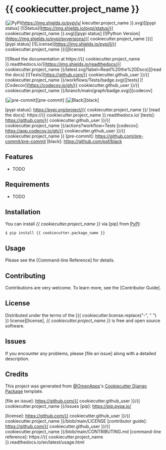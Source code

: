 # {{ cookiecutter.project_name }}

[![PyPI](https://img.shields.io/pypi/v/ kiecutter.project_name }}.svg)][pypi status]
[![Status](https://img.shields.io/pypi/status/{{ cookiecutter.project_name }}.svg)][pypi status]
[![Python Version](https://img.shields.io/pypi/pyversions/{{ cookiecutter.project_name }})][pypi status]
[![License](https://img.shields.io/pypi/l/{{ cookiecutter.project_name }})][license]

[![Read the documentation at https://{{ cookiecutter.project_name }}.readthedocs.io/](https://img.shields.io/readthedocs/{{ cookiecutter.project_name }}/latest.svg?label=Read%20the%20Docs)][read the docs]
[![Tests](https://github.com/{{ cookiecutter.github_user }}/{{ cookiecutter.project_name }}/workflows/Tests/badge.svg)][tests]
[![Codecov](https://codecov.io/gh/{{ cookiecutter.github_user }}/{{ cookiecutter.project_name }}/branch/main/graph/badge.svg)][codecov]

[![pre-commit](https://img.shields.io/badge/pre--commit-enabled-brightgreen?logo=pre-commit&logoColor=white)][pre-commit]
[![Black](https://img.shields.io/badge/code%20style-black-000000.svg)][black]

[pypi status]: https://pypi.org/project/{{ cookiecutter.project_name }}/
[read the docs]: https://{{ cookiecutter.project_name }}.readthedocs.io/
[tests]: https://github.com/{{ cookiecutter.github_user }}/{{ cookiecutter.project_name }}/actions?workflow=Tests
[codecov]: https://app.codecov.io/gh/{{ cookiecutter.github_user }}/{{ cookiecutter.project_name }}
[pre-commit]: https://github.com/pre-commit/pre-commit
[black]: https://github.com/psf/black

## Features

- TODO

## Requirements

- TODO

## Installation

You can install _{{ cookiecutter.project_name }}_ via [pip] from [PyPI]:

```console
$ pip install {{ cookiecutter.package_name }}
```

## Usage

Please see the [Command-line Reference] for details.

## Contributing

Contributions are very welcome.
To learn more, see the [Contributor Guide].

## License

Distributed under the terms of the [{{ cookiecutter.license.replace("-", " ") }} license][license],
_{{ cookiecutter.project_name }}_ is free and open source software.

## Issues

If you encounter any problems,
please [file an issue] along with a detailed description.

## Credits

This project was generated from [@OmenApps]'s [Cookiecutter Django Package] template.

[@OmenApps]: https://github.com/OmenApps
[pypi]: https://pypi.org/
[cookiecutter django package]: https://github.com/OmenApps/cookiecutter-django-package
[file an issue]: https://github.com/{{ cookiecutter.github_user }}/{{ cookiecutter.project_name }}/issues
[pip]: https://pip.pypa.io/

<!-- github-only -->

[license]: https://github.com/{{ cookiecutter.github_user }}/{{ cookiecutter.project_name }}/blob/main/LICENSE
[contributor guide]: https://github.com/{{ cookiecutter.github_user }}/{{ cookiecutter.project_name }}/blob/main/CONTRIBUTING.md
[command-line reference]: https://{{ cookiecutter.project_name }}.readthedocs.io/en/latest/usage.html
